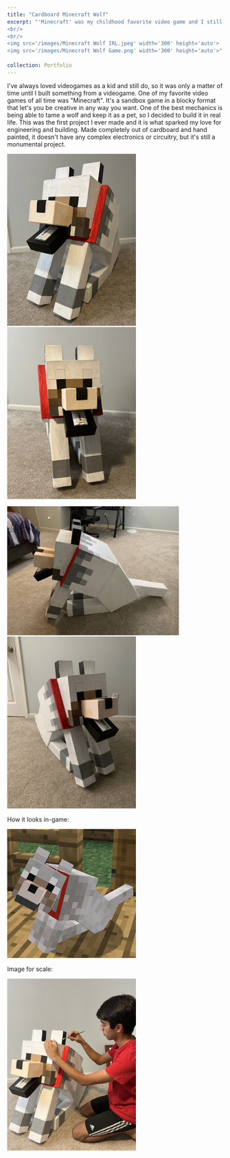 ```yaml
---
title: "Cardboard Minecraft Wolf"
excerpt: "'Minecraft' was my childhood favorite video game and I still play it today, and one of my favorite mechanics is the ability to tame a pet wolf. So for my first project, I decided to bring it to life!
<br/>
<br/>
<img src='/images/Minecraft Wolf IRL.jpeg' width='300' height='auto'>
<img src='/images/Minecraft Wolf Game.png' width='300' height='auto'>"

collection: Portfolio
---
```

I've always loved videogames as a kid and still do, so it was only a matter of time until I built something from a videogame. One of my favorite video games of all time was "Minecraft". It's a sandbox game in a blocky format that let's you be creative in any way you want. One of the best mechanics is being able to tame a wolf and keep it as a pet, so I decided to build it in real life. This was the first project I ever made and it is what sparked my love for engineering and building. Made completely out of cardboard and hand painted, it doesn't have any complex electronics or circuitry, but it's still a monumental project.
<p></p>
<img src='/images/Minecraft Wolf IRL.jpeg' width='300' height='auto'>
<img src='/images/Minecraft Dog Front View.jpeg' width='300' height='auto'>
<p></p>
<img src='/images/Minecraft Wolf Side View.jpeg' width='400' height='auto'>
<img src='/images/Minecraft Dog Right View.jpeg' width='300' height='auto'>
<p></p>
How it looks in-game:
<p></p>
<img src='/images/Minecraft Wolf Game.png' width='300' height='auto'>
<p></p>
Image for scale:
<p></p>
<img src='/images/Minecraft Dog Work Pose.jpeg' width='300' height='auto'>



